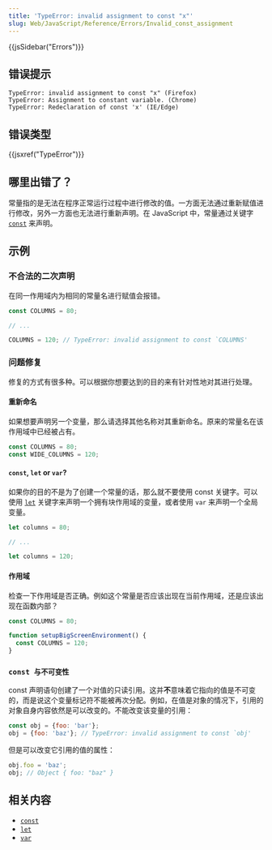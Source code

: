 ```yaml
---
title: 'TypeError: invalid assignment to const "x"'
slug: Web/JavaScript/Reference/Errors/Invalid_const_assignment
---
```


{{jsSidebar("Errors")}}

## 错误提示

```plain
TypeError: invalid assignment to const "x" (Firefox)
TypeError: Assignment to constant variable. (Chrome)
TypeError: Redeclaration of const 'x' (IE/Edge)
```

## 错误类型

{{jsxref("TypeError")}}

## 哪里出错了？

常量指的是无法在程序正常运行过程中进行修改的值。一方面无法通过重新赋值进行修改，另外一方面也无法进行重新声明。在 JavaScript 中，常量通过关键字 [`const`](/zh-CN/docs/Web/JavaScript/Reference/Statements/const) 来声明。

## 示例

### 不合法的二次声明

在同一作用域内为相同的常量名进行赋值会报错。

```js example-bad
const COLUMNS = 80;

// ...

COLUMNS = 120; // TypeError: invalid assignment to const `COLUMNS'
```

### 问题修复

修复的方式有很多种。可以根据你想要达到的目的来有针对性地对其进行处理。

#### 重新命名

如果想要声明另一个变量，那么请选择其他名称对其重新命名。原来的常量名在该作用域中已经被占有。

```js example-good
const COLUMNS = 80;
const WIDE_COLUMNS = 120;
```

#### `const`, `let` or `var`?

如果你的目的不是为了创建一个常量的话，那么就不要使用 const 关键字。可以使用 [`let`](/zh-CN/docs/Web/JavaScript/Reference/Statements/let) 关键字来声明一个拥有块作用域的变量，或者使用 `var` 来声明一个全局变量。

```js example-good
let columns = 80;

// ...

let columns = 120;
```

#### 作用域

检查一下作用域是否正确。例如这个常量是否应该出现在当前作用域，还是应该出现在函数内部？

```js example-good
const COLUMNS = 80;

function setupBigScreenEnvironment() {
  const COLUMNS = 120;
}
```

### `const 与不可变性`

const 声明语句创建了一个对值的只读引用。这并**不**意味着它指向的值是不可变的，而是说这个变量标记符不能被再次分配。例如，在值是对象的情况下，引用的对象自身内容依然是可以改变的。不能改变该变量的引用：

```js example-bad
const obj = {foo: 'bar'};
obj = {foo: 'baz'}; // TypeError: invalid assignment to const `obj'
```

但是可以改变它引用的值的属性：

```js example-good
obj.foo = 'baz';
obj; // Object { foo: "baz" }
```

## 相关内容

- [`const`](/zh-CN/docs/Web/JavaScript/Reference/Statements/const)
- [`let`](/zh-CN/docs/Web/JavaScript/Reference/Statements/let)
- [`var`](/zh-CN/docs/Web/JavaScript/Reference/Statements/var)
